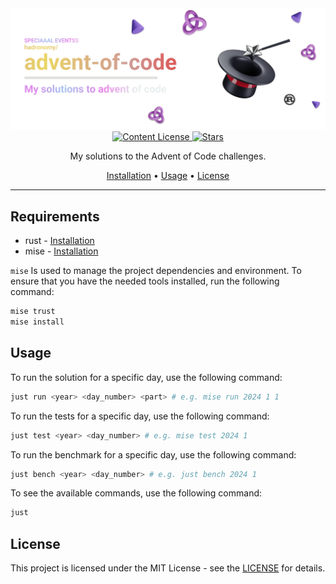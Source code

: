 <div align="center">
  <img src="/.github/images/github-header-image.webp" alt="GitHub Header Image" width="auto" />
  
  <!-- MIT License -->
  <a href="https://github.com/hadronomy/advent-of-code/blob/main/LICENSE">
    <img
      alt="Content License"
      src="https://img.shields.io/github/license/hadronomy/advent-of-code?style=for-the-badge&logo=starship&color=ee999f&logoColor=D9E0EE&labelColor=302D41"
    />
  </a>

  <!-- GitHub Repo Stars -->
  <a href="https://github.com/hadronomy/advent-of-code/stargazers">
    <img
      alt="Stars"
      src="https://img.shields.io/github/stars/hadronomy/advent-of-code?style=for-the-badge&logo=starship&color=c69ff5&logoColor=D9E0EE&labelColor=302D41"
    />
  </a>
  <p></p>
  <span>
    My solutions to the Advent of Code challenges.
  </span>
  <p></p>
  <a href="#installation">Installation</a> •
  <a href="#usage">Usage</a> •
  <a href="#license">License</a>
  <hr />

</div>


</div>

## Requirements

- rust - [Installation](https://rustup.rs)
- mise - [Installation](https://mise.jdx.dev)

`mise` Is used to manage the project dependencies and environment.
To ensure that you have the needed tools installed, run the following command:

```bash
mise trust
mise install
```

## Usage

To run the solution for a specific day, use the following command:

```bash
just run <year> <day_number> <part> # e.g. mise run 2024 1 1
```

To run the tests for a specific day, use the following command:

```bash
just test <year> <day_number> # e.g. mise test 2024 1
```

To run the benchmark for a specific day, use the following command:

```bash
just bench <year> <day_number> # e.g. just bench 2024 1
```

To see the available commands, use the following command:

```bash
just
```

## License

This project is licensed under the MIT License - see the [LICENSE](LICENSE) for details.
